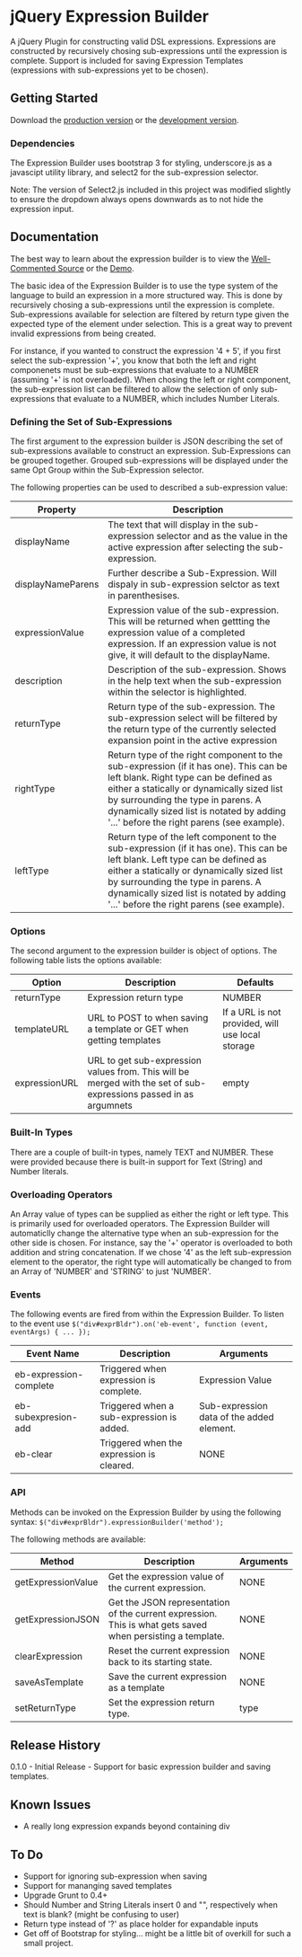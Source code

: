 # jQuery Expression Builder

A jQuery Plugin for constructing valid DSL expressions.  Expressions are constructed by recursively chosing sub-expressions until the expression is complete.
Support is included for saving Expression Templates (expressions with sub-expressions yet to be chosen).

## Getting Started
Download the [production version][min] or the [development version][max].

[min]: https://raw.github.com/jonmbake/jquery-expression-builder/master/dist/expressionBuilder.min.js
[max]: https://raw.github.com/jonmbake/jquery-expression-builder/master/dist/expressionBuilder.js

### Dependencies

The Expression Builder uses bootstrap 3 for styling, underscore.js as a javascipt utility library, and select2 for the sub-expression selector.

Note: The version of Select2.js included in this project was modified slightly to ensure the dropdown always opens downwards as to not hide the expression input.

## Documentation

The best way to learn about the expression builder is to view the [Well-Commented Source](./src/expressionBuilder.js) or the [Demo](http://jonmbake.github.io/jquery-expression-builder/demo.html).

The basic idea of the Expression Builder is to use the type system of the language to build an expression in a more structured way.  This is done by recursively chosing a sub-expressions until the expression is complete. Sub-expressions available for selection are filtered by return type given the expected type of the element under selection.  This is a great way to prevent invalid expressions from being created.

For instance, if you wanted to construct the expression '4 + 5', if you first select the sub-expression '+', you know that both the left and right componenets must be sub-expressions that evaluate to a NUMBER (assuming '+' is not overloaded).  When chosing the left or right component, the sub-expression list can be filtered to allow the selection of only sub-expressions that evaluate to a NUMBER, which includes Number Literals.

### Defining the Set of Sub-Expressions

The first argument to the expression builder is JSON describing the set of sub-expressions available to construct an expression.  Sub-Expressions can
be grouped together.  Grouped sub-expressions will be displayed under the same Opt Group within the Sub-Expression selector.

The following properties can be used to described a sub-expression value:

Property    	     | Description
------------------ | -----------
displayName        | The text that will display in the sub-expression selector and as the value in the active expression after selecting the sub-expression.
displayNameParens  | Further describe a Sub-Expression.  Will dispaly in sub-expression selctor as text in parenthesises.
expressionValue    | Expression value of the sub-expression.  This will be returned when gettting the expression value of a completed expression.  If an expression value is not give, it will default to the displayName.
description 	     | Description of the sub-expression.  Shows in the help text when the sub-expression within the selector is highlighted.
returnType		     | Return type of the sub-expression.  The sub-expression select will be filtered by the return type of the currently selected expansion point in the active expression
rightType		       | Return type of the right component to the sub-expression (if it has one).  This can be left blank.  Right type can be defined as either a statically or dynamically sized list by surrounding the type in parens.  A dynamically sized list is notated by adding '...' before the right parens (see example).
leftType		       | Return type of the left component to the sub-expression (if it has one).  This can be left blank.  Left type can be defined as either a statically or dynamically sized list by surrounding the type in parens.  A dynamically sized list is notated by adding '...' before the right parens (see example).

### Options

The second argument to the expression builder is object of options.  The following table lists the options available:

Option             | Description                                                         | Defaults
------------------ | ------------------------------------------------------------------- | ---------
returnType         | Expression return type                                              | NUMBER
templateURL        | URL to POST to when saving a template or GET when getting templates | If a URL is not provided, will use local storage
expressionURL      | URL to get sub-expression values from.  This will be merged with the set of sub-expressions passed in as argumnets  | empty


### Built-In Types

There are a couple of built-in types, namely TEXT and NUMBER.  These were provided because there is built-in support for Text (String) and Number literals.

### Overloading Operators

An Array value of types can be supplied as either the right or left type.  This is primarily used for overloaded operators.  The Expression Builder will automaticlly change the alternative type when an sub-expression for the other side is chosen.  For instance, say the '+' operator is overloaded to both addition and string concatenation.  If we chose '4' as the left sub-expression element to the operator, the right type will automatically be changed to from an Array of 'NUMBER' and 'STRING' to just 'NUMBER'.

### Events

The following events are fired from within the Expression Builder.  To listen to the event use `$("div#exprBldr").on('eb-event', function (event, eventArgs) { ... });`

Event Name  		       | Description                           		   | Arguments
---------------------- | ------------------------------------------- | ----------
eb-expression-complete | Triggered when expression is complete.      | Expression Value
eb-subexpresion-add    | Triggered when a sub-expression is added.   | Sub-expression data of the added element.
eb-clear 			         | Triggered when the expression is cleared.   | NONE


### API

Methods can be invoked on the Expression Builder by using the following syntax: `$("div#exprBldr").expressionBuilder('method');`

The following methods are available:

Method             | Description                                                                                                    | Arguments
------------------ | -------------------------------------------------------------------------------------------------------------- | ---------
getExpressionValue | Get the expression value of the current expression.                                                            | NONE
getExpressionJSON  | Get the JSON representation of the current expression.  This is what gets saved when persisting a template.    | NONE
clearExpression    | Reset the current expression back to its starting state.                                                       | NONE 
saveAsTemplate     | Save the current expression as a template                                                                      | NONE
setReturnType      | Set the expression return type.                                                                                | type

## Release History
0.1.0 - Initial Release - Support for basic expression builder and saving templates.

## Known Issues
* A really long expression expands beyond containing div

## To Do 
* Support for ignoring sub-expression when saving
* Support for mananging saved templates
* Upgrade Grunt to 0.4+
* Should Number and String Literals insert 0 and "", respectively when text is blank? (might be confusing to user)
* Return type instead of '?' as place holder for expandable inputs
* Get off of Bootstrap for styling... might be a little bit of overkill for such a small project.


